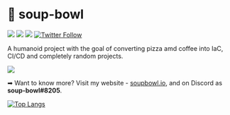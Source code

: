 # 💁 soup-bowl

![](https://img.shields.io/badge/job-Developer-orange)
![](https://img.shields.io/badge/version-1994-green)
![](https://img.shields.io/badge/build-failed-red)
[![Twitter Follow](https://img.shields.io/twitter/follow/TheAlmightyWord)](https://twitter.com/TheAlmightyWord)

A humanoid project with the goal of converting pizza amd coffee into IaC, CI/CD and completely random projects.

![][head]

➡ Want to know more? Visit my website - [soupbowl.io][site], and on Discord as **soup-bowl#8205**.

[![Top Langs](https://github-readme-stats.vercel.app/api/top-langs/?username=soup-bowl&layout=compact&theme=dracula)](https://github.com/anuraghazra/github-readme-stats)

[head]: https://user-images.githubusercontent.com/11209477/147856239-c7eb65c9-ba89-44fa-bf32-1e68568dc48b.png
[site]: https://soupbowl.io
